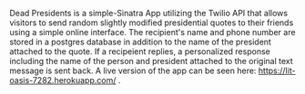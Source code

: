 Dead Presidents is a simple-Sinatra App utilizing the Twilio API that allows visitors to send random slightly modified presidential quotes to their friends using a simple online interface. The recipient's name and phone number are stored in a postgres database in addition to the name of the president attached to the quote. If a recipeient replies, a personalized response including the name of the person and president attached to the original text message is sent back.   A live version of the app can be seen here: https://lit-oasis-7282.herokuapp.com/ . 
